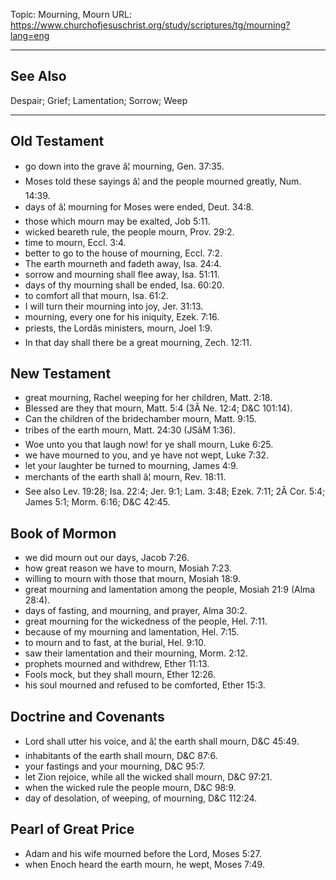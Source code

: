 Topic: Mourning, Mourn
URL: https://www.churchofjesuschrist.org/study/scriptures/tg/mourning?lang=eng

---

## See Also

Despair; Grief; Lamentation; Sorrow; Weep

---

## Old Testament

- go down into the grave â¦ mourning, Gen. 37:35.
- Moses told these sayings â¦ and the people mourned greatly, Num. 14:39.
- days of â¦ mourning for Moses were ended, Deut. 34:8.
- those which mourn may be exalted, Job 5:11.
- wicked beareth rule, the people mourn, Prov. 29:2.
- time to mourn, Eccl. 3:4.
- better to go to the house of mourning, Eccl. 7:2.
- The earth mourneth and fadeth away, Isa. 24:4.
- sorrow and mourning shall flee away, Isa. 51:11.
- days of thy mourning shall be ended, Isa. 60:20.
- to comfort all that mourn, Isa. 61:2.
- I will turn their mourning into joy, Jer. 31:13.
- mourning, every one for his iniquity, Ezek. 7:16.
- priests, the Lordâs ministers, mourn, Joel 1:9.
- In that day shall there be a great mourning, Zech. 12:11.

## New Testament

- great mourning, Rachel weeping for her children, Matt. 2:18.
- Blessed are they that mourn, Matt. 5:4 (3Â Ne. 12:4; D&C 101:14).
- Can the children of the bridechamber mourn, Matt. 9:15.
- tribes of the earth mourn, Matt. 24:30 (JSâM 1:36).
- Woe unto you that laugh now! for ye shall mourn, Luke 6:25.
- we have mourned to you, and ye have not wept, Luke 7:32.
- let your laughter be turned to mourning, James 4:9.
- merchants of the earth shall â¦ mourn, Rev. 18:11.
- See also Lev. 19:28; Isa. 22:4; Jer. 9:1; Lam. 3:48; Ezek. 7:11; 2Â Cor. 5:4; James 5:1; Morm. 6:16; D&C 42:45.

## Book of Mormon

- we did mourn out our days, Jacob 7:26.
- how great reason we have to mourn, Mosiah 7:23.
- willing to mourn with those that mourn, Mosiah 18:9.
- great mourning and lamentation among the people, Mosiah 21:9 (Alma 28:4).
- days of fasting, and mourning, and prayer, Alma 30:2.
- great mourning for the wickedness of the people, Hel. 7:11.
- because of my mourning and lamentation, Hel. 7:15.
- to mourn and to fast, at the burial, Hel. 9:10.
- saw their lamentation and their mourning, Morm. 2:12.
- prophets mourned and withdrew, Ether 11:13.
- Fools mock, but they shall mourn, Ether 12:26.
- his soul mourned and refused to be comforted, Ether 15:3.

## Doctrine and Covenants

- Lord shall utter his voice, and â¦ the earth shall mourn, D&C 45:49.
- inhabitants of the earth shall mourn, D&C 87:6.
- your fastings and your mourning, D&C 95:7.
- let Zion rejoice, while all the wicked shall mourn, D&C 97:21.
- when the wicked rule the people mourn, D&C 98:9.
- day of desolation, of weeping, of mourning, D&C 112:24.

## Pearl of Great Price

- Adam and his wife mourned before the Lord, Moses 5:27.
- when Enoch heard the earth mourn, he wept, Moses 7:49.

